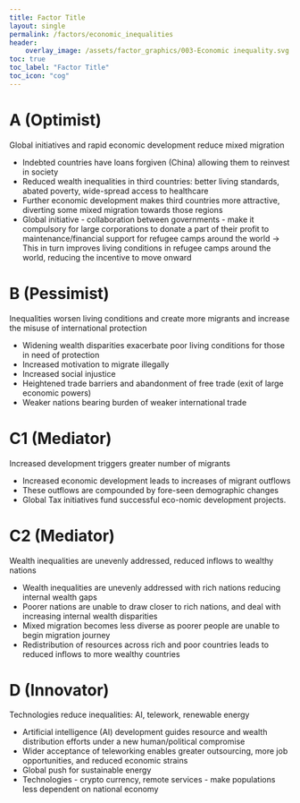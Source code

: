 ```yaml
---
title: Factor Title
layout: single
permalink: /factors/economic_inequalities
header:
    overlay_image: /assets/factor_graphics/003-Economic inequality.svg
toc: true
toc_label: "Factor Title"
toc_icon: "cog"
---
```


# A (Optimist)
Global initiatives and rapid economic development reduce mixed migration
* Indebted countries have loans forgiven (China) allowing them to reinvest in society
* Reduced wealth inequalities in third countries: better living standards, abated poverty, wide-spread access to healthcare
* Further economic development makes third countries more attractive, diverting some mixed migration towards those regions
* Global initiative - collaboration between governments - make it compulsory for large corporations to donate a part of their profit to maintenance/financial support for refugee camps around the world
  &rarr; This in turn improves living conditions in refugee camps around the world, reducing the incentive to move onward


# B (Pessimist)
Inequalities worsen living conditions and create more migrants and increase the misuse of international protection 
* Widening wealth disparities exacerbate poor living conditions for those in need of protection
* Increased motivation to migrate illegally
* Increased social injustice
* Heightened trade barriers and abandonment of free trade (exit of large economic powers)
* Weaker nations bearing burden of weaker international trade


# C1 (Mediator)
Increased development triggers greater number of migrants 
* Increased economic development leads to increases of migrant outflows
* These outflows are compounded by fore-seen demographic changes
* Global Tax initiatives fund successful eco-nomic development projects.


# C2 (Mediator)
Wealth inequalities are unevenly addressed, reduced inflows to wealthy nations
* Wealth inequalities are unevenly addressed with rich nations reducing internal wealth gaps
* Poorer nations are unable to draw closer to rich nations, and deal with increasing internal wealth disparities
* Mixed migration becomes less diverse as poorer people are unable to begin migration journey
* Redistribution of resources across rich and poor countries leads to reduced inflows to more wealthy countries


# D (Innovator)
Technologies reduce inequalities: AI, telework, renewable energy 
* Artificial intelligence (AI) development guides resource and wealth distribution efforts under a new human/political compromise 
* Wider acceptance of teleworking enables greater outsourcing, more job opportunities, and reduced economic strains
* Global push for sustainable energy
* Technologies - crypto currency, remote services - make populations less dependent on national economy
